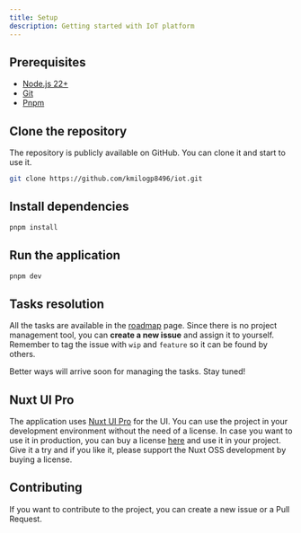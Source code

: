 ```yaml
---
title: Setup
description: Getting started with IoT platform
---
```


## Prerequisites

- [Node.js 22+](https://nodejs.org/en/download/package-manager)
- [Git](https://git-scm.com/downloads)
- [Pnpm](https://pnpm.io/installation)

## Clone the repository

The repository is publicly available on GitHub. You can clone it and start to use it.

```bash
git clone https://github.com/kmilogp8496/iot.git
```

## Install dependencies

```bash
pnpm install
```

## Run the application

```bash
pnpm dev
```

## Tasks resolution

All the tasks are available in the [roadmap](./roadmap.md) page. Since there is no project management tool, you can **create a new issue** and assign it to yourself. Remember to tag the issue with `wip` and `feature` so it can be found by others.

Better ways will arrive soon for managing the tasks. Stay tuned!

## Nuxt UI Pro

The application uses [Nuxt UI Pro](https://ui.nuxt.com/pro) for the UI. You can use the project in your development environment without the need of a license. In case you want to use it in production, you can buy a license [here](https://ui.nuxt.com/pro/pricing) and use it in your project. Give it a try and if you like it, please support the Nuxt OSS development by buying a license.

## Contributing

If you want to contribute to the project, you can create a new issue or a Pull Request.
